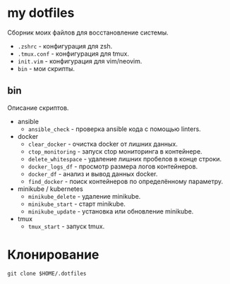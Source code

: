 # my dotfiles

Сборник моих файлов для восстановление системы.

* `.zshrc` - конфигурация для zsh.
* `.tmux.conf` - конфигурация для tmux.
* `init.vim` - конфигурация для vim/neovim.
* `bin` - мои скрипты.

## bin

Описание скриптов.

* ansible
    * `ansible_check` - проверка ansible кода с помощью linters.
* docker
    * `clear_docker` - очистка docker от лишних данных.
    * `ctop_monitoring` - запуск ctop мониторинга в контейнере.
    * `delete_whitespace` - удаление лишних пробелов в конце строки.
    * `docker_logs_df` - просмотр размера логов контейнеров.
    * `docker_df` - анализ и вывод данных docker.
    * `find_docker` - поиск контейнеров по определённому параметру.
* minikube / kubernetes
    * `minikube_delete` - удаление minikube.
    * `minikube_start` - старт minikube.
    * `minikube_update` - установка или обновление minikube.
* tmux
    * `tmux_start` - запуск tmux.

# Клонирование

    git clone $HOME/.dotfiles
